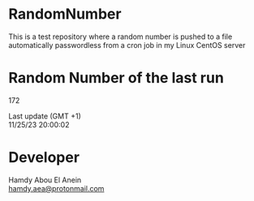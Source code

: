 # RandomNumber    
This is a test repository where a random number is pushed to a file automatically passwordless from a cron job in my Linux CentOS server    
# Random Number of the last run   
172
      
Last update (GMT +1)    
11/25/23 20:00:02
# Developer    
Hamdy Abou El Anein   
hamdy.aea@protonmail.com
